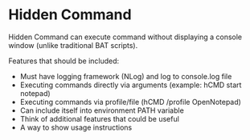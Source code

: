 # Hidden Command

Hidden Command can execute command without displaying a console window (unlike traditional BAT scripts).

Features that should be included:
- Must have logging framework (NLog) and log to console.log file
- Executing commands directly via arguments (example: hCMD start notepad)
- Executing commands via profile/file (hCMD /profile OpenNotepad)
- Can include itself into environment PATH variable
- Think of additional features that could be useful
- A way to show usage instructions